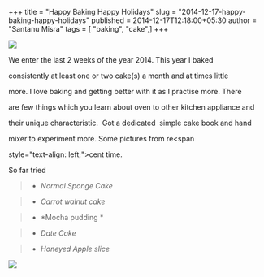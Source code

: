 +++
title = "Happy Baking Happy Holidays"
slug = "2014-12-17-happy-baking-happy-holidays"
published = 2014-12-17T12:18:00+05:30
author = "Santanu Misra"
tags = [ "baking", "cake",]
+++
<span style="text-align: justify;">
[![](../images/thumbnails/2014-12-17-happy-baking-happy-holidays-IMG_0282.JPG)](../images/2014-12-17-happy-baking-happy-holidays-IMG_0282.JPG)
We enter the last 2 weeks of the year 2014. This year I baked
consistently at least one or two cake(s) a month and at times little
more. I love baking and getting better with it as I practise more. There
are few things which you learn about oven to other kitchen appliance and
their unique characteristic.  Got a dedicated  simple cake book and hand
mixer to experiment more. Some pictures from re</span><span
style="text-align: left;">cent time. </span>  
<span style="text-align: left;">  
</span><span style="text-align: left;">So far tried </span>  
  

> -   *Normal Sponge Cake*
>
> <!-- -->
>
> -   *Carrot walnut cake*
>
> <!-- -->
>
> -   *Mocha pudding *
>
> <!-- -->
>
> -   *Date Cake*
>
> <!-- -->
>
> <!-- -->
>
> -   *Honeyed Apple slice* 

  
[*![](../images/2014-12-17-happy-baking-happy-holidays-IMG_0280.JPG)*](http://1.bp.blogspot.com/-8ngGo2WUuhs/VJElefeV2MI/AAAAAAAAErc/66CDmK2naVY/s1600/IMG_0280.JPG)
